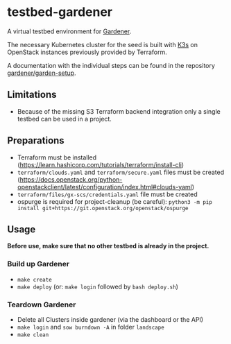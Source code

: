 # testbed-gardener

A virtual testbed environment for [Gardener](https://gardener.cloud).

The necessary Kubernetes cluster for the seed is built with [K3s](https://k3s.io)
on OpenStack instances previously provided by Terraform.

A documentation with the individual steps can be found in the repository
[gardener/garden-setup](https://github.com/gardener/garden-setup).

## Limitations

* Because of the missing S3 Terraform backend integration only a single testbed can be used in a project.

## Preparations

* Terraform must be installed (https://learn.hashicorp.com/tutorials/terraform/install-cli)
* ``terraform/clouds.yaml`` and ``terraform/secure.yaml`` files must be created
  (https://docs.openstack.org/python-openstackclient/latest/configuration/index.html#clouds-yaml)
* ``terraform/files/gx-scs/credentials.yaml`` file must be created
* ospurge is required for project-cleanup (be careful):
``python3 -m pip install git+https://git.openstack.org/openstack/ospurge``

## Usage

**Before use, make sure that no other testbed is already in the project.**

### Build up Gardener
* ``make create``
* ``make deploy`` (or: ``make login`` followed by ``bash deploy.sh``)

### Teardown Gardener
* Delete all Clusters inside gardener (via the dashboard or the API)
* ``make login`` and ``sow burndown -A`` in folder ``landscape``
* ``make clean``
